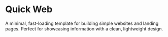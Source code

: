 # Quick Web

A minimal, fast-loading template for building simple websites and landing pages. Perfect for showcasing information with a clean, lightweight design.
